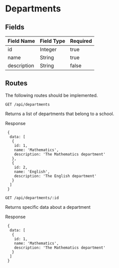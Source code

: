 # Departments

## Fields 

|Field Name           |Field Type        |Required     |
|---------------------|------------------|-------------|
|id                   |Integer           |true         |
|name                 |String            |true         |
|description          |String            |false        |
 
## Routes

The following routes should be implemented.

`GET /api/departments`

Returns a list of departments that belong to a school.

Response

```
 {
  data: [
   {
    id: 1, 
    name: 'Mathematics',
    description: 'The Mathematics department'
   },
   {
    id: 2,
    name: 'English',
    description: 'The English department'
   }
  ]
 }
```

`GET /api/departments/:id`

Returns specific data about a department

Response
 
```
 {
  data: [
   {
    id: 1, 
    name: 'Mathematics',
    description: 'The Mathematics department'
   }
  ]
 }
```

